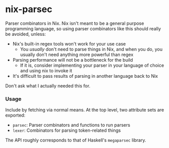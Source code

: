 # nix-parsec

Parser combinators in Nix. Nix isn't meant to be a general purpose programming
language, so using parser combinators like this should really be avoided,
unless:

- Nix's built-in regex tools won't work for your use case
  - You _usually_ don't need to parse things in Nix, and when you do, you
    usually don't need anything more powerful than regex
- Parsing performance will not be a bottleneck for the build
  - If it is, consider implementing your parser in your language of choice and
    using nix to invoke it
- It's difficult to pass results of parsing in another language back to Nix

Don't ask what I actually needed this for.

### Usage

Include by fetching via normal means. At the top level, two attribute sets are
exported:

- `parsec`: Parser combinators and functions to run parsers
- `lexer`: Combinators for parsing token-related things

The API roughly corresponds to that of Haskell's `megaparsec` library.

